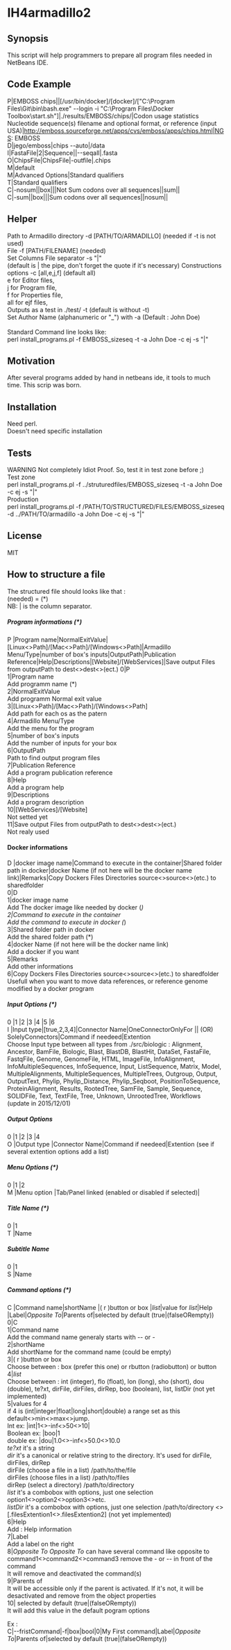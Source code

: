 # IH4armadillo2

## Synopsis

This script will help programmers to prepare all program files  needed in NetBeans IDE.

## Code Example

P|EMBOSS chips||[/usr/bin/docker]/[docker]/["C:\Program Files\Git\bin\bash.exe" --login -i "C:\Program Files\Docker Toolbox\start.sh"]|./results/EMBOSS/chips/|Codon usage statistics Nucleotide sequence(s) filename and optional format, or reference (input USA)|http://emboss.sourceforge.net/apps/cvs/emboss/apps/chips.html|NGS: EMBOSS<br/>
D|jego/emboss|chips --auto|/data<br/>
I|FastaFile|2|Sequence||--seqall|.fasta<br/>
O|ChipsFile|ChipsFile|-outfile|.chips<br/>
M|default<br/>
M|Advanced Options|Standard qualifiers<br/>
T|Standard qualifiers<br/>
C|-nosum||box|||Not Sum codons over all sequences||sum||<br/>
C|-sum||box|||Sum codons over all sequences||nosum||<br/>


## Helper

Path to Armadillo directory -d [PATH/TO/ARMADILLO] (needed if -t is not used)<br/>
File -f [PATH/FILENAME] (needed)<br/>
Set Columns File separator -s "|" <br/>
(default is | the pipe, don't forget the quote if it's necessary) 
Constructions options -c [all,e,j,f] (default all) <br/>
	e   for Editor files, <br/>
	j   for Program file, <br/>
	f   for Properties file, <br/>
	all for ejf files, <br/>
 Outputs as a test in ./test/ -t (default is without -t) <br/>
 Set Author Name (alphanumeric or "_") with -a (Default : John Doe) <br/>
 <br/>
 Standard Command line looks like: <br/>
	perl install_programs.pl -f EMBOSS_sizeseq -t -a John Doe -c ej -s "|" <br/>

## Motivation

After several programs added by hand in netbeans ide, it tools to much time. This scrip was born.<br/>

## Installation

Need perl.\
Doesn't need specific installation

## Tests

WARNING Not completely Idiot Proof. So, test it in test zone before ;)<br/>
Test zone<br/>
perl install_programs.pl -f ../struturedfiles/EMBOSS_sizeseq -t -a John Doe -c ej -s "|" <br/>
Production<br/>
perl install_programs.pl -f /PATH/TO/STRUCTURED/FILES/EMBOSS_sizeseq -d ../PATH/TO/armadillo -a John Doe -c ej -s "|" <br/>


## License

MIT

## How to structure a file

The structured file should looks like that :<br/>
(needed) = (*)<br/>
NB: | is the column separator.<br/>

##### Program informations (*)
P   |Program name|NormalExitValue|[Linux<>Path]/[Mac<>Path]/[Windows<>Path]|Armadillo Menu/Type|number of box's inputs|OutputPath|Publication Reference|Help|Descriptions|[Website]/[WebServices]|Save output Files from outputPath to dest<>dest<>(ect.)
0|P<br/>
1|Program name<br/>
Add programm name (*)<br/>
2|NormalExitValue<br/>
Add programm Normal exit value<br/>
3|[Linux<>Path]/[Mac<>Path]/[Windows<>Path]<br/>
Add path for each os as the patern<br/>
4|Armadillo Menu/Type<br/>
Add the menu for the program<br/>
5|number of box's inputs<br/>
Add the number of inputs for your box<br/>
6|OutputPath<br/>
Path to find output program files<br/>
7|Publication Reference<br/>
Add a program publication reference<br/>
8|Help<br/>
Add a program help<br/>
9|Descriptions<br/>
Add a program description<br/>
10|[WebServices]/[Website]<br/>
Not setted yet<br/>
11|Save output Files from outputPath to dest<>dest<>(ect.)<br/>
Not realy used<br/>

#### Docker informations
D   |docker image name|Command to execute in the container|Shared folder path in docker|docker Name (if not here will be the docker name link)|Remarks|Copy Dockers Files Directories source<>source<>(etc.) to sharedfolder<br/>
0|D<br/>
1|docker image name<br/>
Add The docker image like needed by docker (*)<br/>
2|Command to execute in the container<br/>
Add the command to execute in docker (*)<br/>
3|Shared folder path in docker<br/>
Add the shared folder path (*)<br/>
4|docker Name (if not here will be the docker name link)<br/>
Add a docker if you want<br/>
5|Remarks<br/>
Add other informations<br/>
6|Copy Dockers Files Directories source<>source<>(etc.) to sharedfolder<br/>
Usefull when you want to move data references, or reference genome modified by a docker program<br/>

##### Input Options (*)
0   |1         |2           |3             |4                                           |5                 |6<br/>
I   |Input type|[true,2,3,4]|Connector Name|OneConnectorOnlyFor || (OR) SolelyConnectors|Command if needeed|Extention<br/>
Choose Input type between all types from ./src/biologic : Alignment, Ancestor, BamFile, Biologic, Blast, BlastDB, BlastHit, DataSet, FastaFile, FastqFile, Genome, GenomeFile, HTML, ImageFile, InfoAlignment, InfoMultipleSequences, InfoSequence, Input, ListSequence, Matrix, Model, MultipleAlignments, MultipleSequences, MultipleTrees, Outgroup, Output, OutputText, Phylip, Phylip_Distance, Phylip_Seqboot, PositionToSequence, ProteinAlignment, Results, RootedTree, SamFile, Sample, Sequence, SOLIDFile, Text, TextFile, Tree, Unknown, UnrootedTree, Workflows<br/>
(update in 2015/12/01)<br/>

##### Output Options
0   |1           |2             |3                 |4<br/>
O   |Output type |Connector Name|Command if needeed|Extention  (see if several extention options add a list)<br/>

##### Menu Options (*)
0   |1           |2<br/>
M   |Menu option |Tab/Panel linked (enabled or disabled if selected)|<br/>

##### Title Name (*)
0   |1<br/>
T   |Name<br/>

##### Subtitle Name
0   |1<br/>
S   |Name<br/>

##### Command options (*)
C   |Command name|shortName  |( r )button or box |*list*|value for *list*|Help |Label|*Opposite To*|Parents of|selected by default (true|(falseORempty))
0|C<br/>
1|Command name<br/>
Add the command name generaly starts with -- or -<br/>
2|shortName<br/>
Add shortName for the command name (could be empty)<br/>
3|( r )button or box<br/>
Choose between : box (prefer this one) or rbutton (radiobutton) or button<br/>
4|*list*<br/>
Choose between : int (integer), flo (float), lon (long), sho (short), dou (double), te?xt, dirFile, dirFiles, dirRep, boo (boolean), list, listDir (not yet implemented)<br/>
5|values for 4 <br/>
if 4 is (int|integer|float|long|short|double) a range set as this default<>min<>max<>jump.<br/>
Int     ex: |int|1<>-inf<>50<>10|<br/>
Boolean ex: |boo|1<br/>
double  ex: |dou|1.0<>-inf<>50.0<>10.0<br/>
*te?xt* it's a string<br/>
*dir*   it's a canonical or relative string to the directory. It's used for dirFile, dirFiles, dirRep<br/>
dirFile  (choose a file in a list) /path/to/the/file<br/>
dirFiles (choose files in a list) /path/to/files<br/>
dirRep   (select a directory) /path/to/directory<br/>
*list*  it's a combobox with options, just one selection option1<>option2<>option3<>etc.<br/>
*listDir* it's a combobox with options, just one selection /path/to/directory <>[.filesExtention1<>.filesExtention2] (not yet implemented)<br/>
6|Help<br/>
Add : Help information<br/>
7|Label<br/>
Add a label on the right<br/>
8|*Opposite To*
*Opposite To* can have several command like opposite to command1<>command2<>command3 remove the - or -- in front of the command<br/>
It will remove and deactivated the command(s)<br/>
9|Parents of<br/>
It will be accessible only if the parent is activated. If it's not, it will be desactivated and remove from the object properties<br/>
10| selected by default (true|(falseORempty))\
It will add this value in the default pogram options<br/>

Ex :<br/>
C|--fristCommand|-f|box|bool|0|My First command|Label|*Opposite To*|Parents of|selected by default (true|(falseORempty)) <br/>
